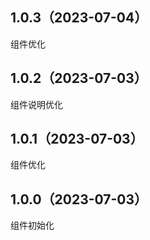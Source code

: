 ## 1.0.3（2023-07-04）
组件优化
## 1.0.2（2023-07-03）
组件说明优化
## 1.0.1（2023-07-03）
组件优化
## 1.0.0（2023-07-03）
组件初始化
